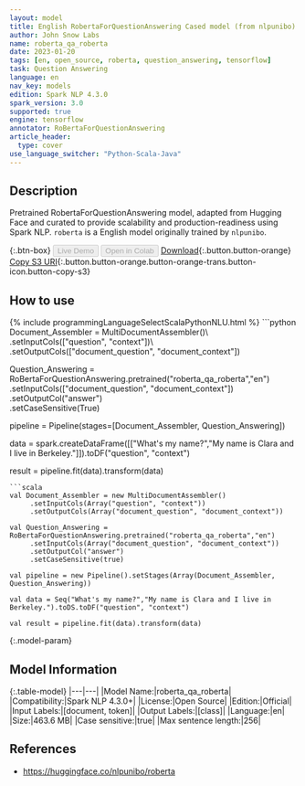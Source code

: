 ```yaml
---
layout: model
title: English RobertaForQuestionAnswering Cased model (from nlpunibo)
author: John Snow Labs
name: roberta_qa_roberta
date: 2023-01-20
tags: [en, open_source, roberta, question_answering, tensorflow]
task: Question Answering
language: en
nav_key: models
edition: Spark NLP 4.3.0
spark_version: 3.0
supported: true
engine: tensorflow
annotator: RoBertaForQuestionAnswering
article_header:
  type: cover
use_language_switcher: "Python-Scala-Java"
---
```


## Description

Pretrained RobertaForQuestionAnswering  model, adapted from Hugging Face and curated to provide scalability and production-readiness using Spark NLP. `roberta` is a English model originally trained by `nlpunibo`.

{:.btn-box}
<button class="button button-orange" disabled>Live Demo</button>
<button class="button button-orange" disabled>Open in Colab</button>
[Download](https://s3.amazonaws.com/auxdata.johnsnowlabs.com/public/models/roberta_qa_roberta_en_4.3.0_3.0_1674212513043.zip){:.button.button-orange}
[Copy S3 URI](s3://auxdata.johnsnowlabs.com/public/models/roberta_qa_roberta_en_4.3.0_3.0_1674212513043.zip){:.button.button-orange.button-orange-trans.button-icon.button-copy-s3}

## How to use



<div class="tabs-box" markdown="1">
{% include programmingLanguageSelectScalaPythonNLU.html %}
```python
Document_Assembler = MultiDocumentAssembler()\
     .setInputCols(["question", "context"])\
     .setOutputCols(["document_question", "document_context"])

Question_Answering = RoBertaForQuestionAnswering.pretrained("roberta_qa_roberta","en")\
     .setInputCols(["document_question", "document_context"])\
     .setOutputCol("answer")\
     .setCaseSensitive(True)
    
pipeline = Pipeline(stages=[Document_Assembler, Question_Answering])

data = spark.createDataFrame([["What's my name?","My name is Clara and I live in Berkeley."]]).toDF("question", "context")

result = pipeline.fit(data).transform(data)
```
```scala
val Document_Assembler = new MultiDocumentAssembler()
     .setInputCols(Array("question", "context"))
     .setOutputCols(Array("document_question", "document_context"))

val Question_Answering = RoBertaForQuestionAnswering.pretrained("roberta_qa_roberta","en")
     .setInputCols(Array("document_question", "document_context"))
     .setOutputCol("answer")
     .setCaseSensitive(true)
    
val pipeline = new Pipeline().setStages(Array(Document_Assembler, Question_Answering))

val data = Seq("What's my name?","My name is Clara and I live in Berkeley.").toDS.toDF("question", "context")

val result = pipeline.fit(data).transform(data)
```
</div>

{:.model-param}
## Model Information

{:.table-model}
|---|---|
|Model Name:|roberta_qa_roberta|
|Compatibility:|Spark NLP 4.3.0+|
|License:|Open Source|
|Edition:|Official|
|Input Labels:|[document, token]|
|Output Labels:|[class]|
|Language:|en|
|Size:|463.6 MB|
|Case sensitive:|true|
|Max sentence length:|256|

## References

- https://huggingface.co/nlpunibo/roberta